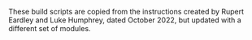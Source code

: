 These build scripts are copied from the instructions created by Rupert Eardley and Luke Humphrey, dated October 2022, but updated with a different set of modules.